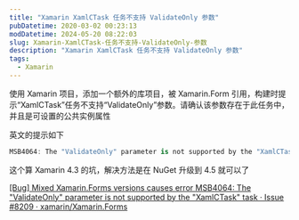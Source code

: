 ```yaml
---
title: "Xamarin XamlCTask 任务不支持 ValidateOnly 参数"
pubDatetime: 2020-03-02 00:23:13
modDatetime: 2024-05-20 08:22:03
slug: Xamarin-XamlCTask-任务不支持-ValidateOnly-参数
description: "Xamarin XamlCTask 任务不支持 ValidateOnly 参数"
tags:
  - Xamarin
---
```





使用 Xamarin 项目，添加一个额外的库项目，被 Xamarin.Form 引用，构建时提示“XamlCTask”任务不支持“ValidateOnly”参数。请确认该参数存在于此任务中，并且是可设置的公共实例属性

<!--more-->


<!-- CreateTime:2020/3/2 8:23:13 -->
<!-- 标签：Xamarin -->


英文的提示如下

```csharp
MSB4064: The "ValidateOnly" parameter is not supported by the "XamlCTask" task
```

这个算 Xamarin 4.3 的坑，解决方法是在 NuGet 升级到 4.5 就可以了

[[Bug] Mixed Xamarin.Forms versions causes error MSB4064: The "ValidateOnly" parameter is not supported by the "XamlCTask" task · Issue #8209 · xamarin/Xamarin.Forms](https://github.com/xamarin/Xamarin.Forms/issues/8209 )

